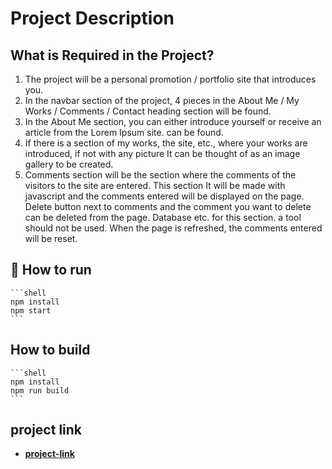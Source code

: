 # Project Description

## What is Required in the Project?

1. The project will be a personal promotion / portfolio site that introduces you.
2. In the navbar section of the project, 4 pieces in the About Me / My Works / Comments / Contact heading
    section will be found.
3. In the About Me section, you can either introduce yourself or receive an article from the Lorem Ipsum site.
can be found.
4. If there is a section of my works, the site, etc., where your works are introduced, if not with any picture
It can be thought of as an image gallery to be created.
5. Comments section will be the section where the comments of the visitors to the site are entered. This section
It will be made with javascript and the comments entered will be displayed on the page. Delete button next to comments
and the comment you want to delete can be deleted from the page. Database etc. for this section. a tool
should not be used. When the page is refreshed, the comments entered will be reset.

## 🚀 How to run 

    ```shell
    npm install
    npm start
    ```

## How to build

    ```shell
    npm install
    npm run build
    ```

## project link

- __[project-link](https://babatunde50.github.io/promotional-site/#comment)__